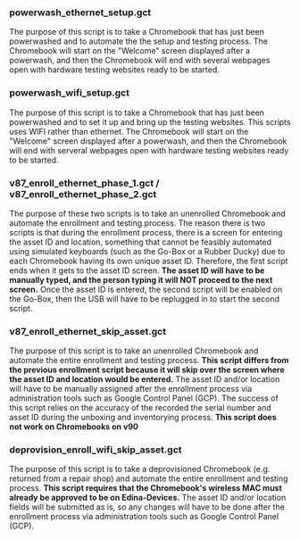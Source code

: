 ### powerwash_ethernet_setup.gct
The purpose of this script is to take a Chromebook that has just been powerwashed and to automate the the setup and testing process. The Chromebook will start on the "Welcome" screen displayed after a powerwash, and then the Chromebook will end with several webpages open with hardware testing websites ready to be started.

### powerwash_wifi_setup.gct
The purpose of this script is to take a Chromebook that has just been powerwashed and to set it up and bring up the testing websites. This scripts uses WIFI rather than ethernet. The Chromebook will start on the "Welcome" screen displayed after a powerwash, and then the Chromebook will end with serveral webpages open with hardware testing websites ready to be started.

### v87_enroll_ethernet_phase_1.gct / v87_enroll_ethernet_phase_2.gct
The purpose of these two scripts is to take an unenrolled Chromebook and automate the enrollment and testing process. The reason there is two scripts is that during the enrollment process, there is a screen for entering the asset ID and location, something that cannot be feasibly automated using simulated keyboards (such as the Go-Box or a Rubber Ducky) due to each Chromebook having its own unique asset ID. Therefore, the first script ends when it gets to the asset ID screen. **The asset ID will have to be manually typed, and the person typing it will NOT proceed to the next screen.** Once the asset ID is entered, the second script will be enabled on the Go-Box, then the USB will have to be replugged in to start the second script. 

### v87_enroll_ethernet_skip_asset.gct
The purpose of this script is to take an unenrolled Chromebook and automate the entire enrollment and testing process. **This script differs from the previous enrollment script because it will skip over the screen where the asset ID and location would be entered.** The asset ID and/or location will have to be manually assigned after the enrollment process via administration tools such as Google Control Panel (GCP). The success of this script relies on the accuracy of the recorded the serial number and asset ID during the unboxing and inventorying process. **This script does not work on Chromebooks on v90**

### deprovision_enroll_wifi_skip_asset.gct
The purpose of this script is to take a deprovisioned Chromebook (e.g. returned from a repair shop) and automate the entire enrollment and testing process. **This script requires that the Chromebook's wireless MAC must already be approved to be on Edina-Devices.** The asset ID and/or location fields will be submitted as is, so any changes will have to be done after the enrollment process via administration tools such as Google Control Panel (GCP).
